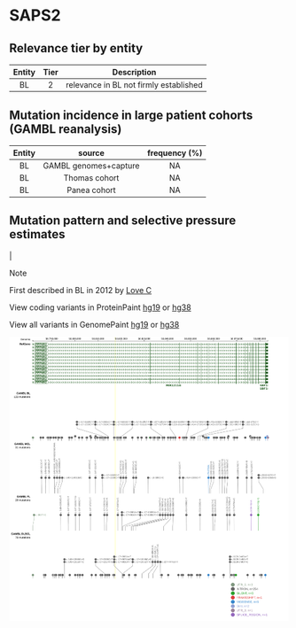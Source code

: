 # SAPS2

## Relevance tier by entity

|Entity|Tier|Description                           |
|:------:|:----:|--------------------------------------|
|BL    |2   |relevance in BL not firmly established|

## Mutation incidence in large patient cohorts (GAMBL reanalysis)

|Entity|source               |frequency (%)|
|:------:|:---------------------:|:-------------:|
|BL    |GAMBL genomes+capture|NA           |
|BL    |Thomas cohort        |NA           |
|BL    |Panea cohort         |NA           |

## Mutation pattern and selective pressure estimates

|


> [!NOTE]
> First described in BL in 2012 by [Love C](https://pubmed.ncbi.nlm.nih.gov/23143597)


View coding variants in ProteinPaint [hg19](https://www.bcgsc.ca/downloads/morinlab/GAMBL/test/genes/SAPS2_protein.html)  or [hg38](https://www.bcgsc.ca/downloads/morinlab/GAMBL/test/genes/SAPS2_protein_hg38.html)

View all variants in GenomePaint [hg19](https://www.bcgsc.ca/downloads/morinlab/GAMBL/test/genes/SAPS2.html)  or [hg38](https://www.bcgsc.ca/downloads/morinlab/GAMBL/test/genes/SAPS2_hg38.html)

![image](images/proteinpaint/SAPS2.svg)
